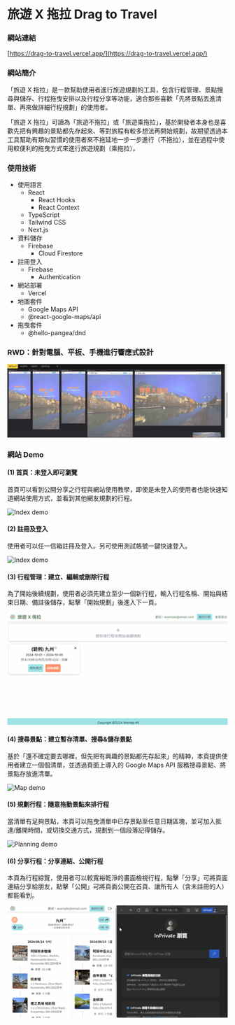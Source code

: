 # 旅遊 X 拖拉 Drag to Travel

### 網站連結
[https://drag-to-travel.vercel.app/](https://drag-to-travel.vercel.app/)

### 網站簡介
「旅遊 X 拖拉」是一款幫助使用者進行旅遊規劃的工具，包含行程管理、景點搜尋與儲存、行程拖曳安排以及行程分享等功能，適合那些喜歡「先將景點丟進清單、再來做詳細行程規劃」的使用者。

「旅遊 X 拖拉」可讀為「旅遊不拖拉」或「旅遊乘拖拉」，基於開發者本身也是喜歡先把有興趣的景點都先存起來、等對旅程有較多想法再開始規劃，故期望透過本工具幫助有類似習慣的使用者來不拖延地一步一步進行（不拖拉），並在過程中使用較便利的拖曳方式來進行旅遊規劃（乘拖拉）。

### 使用技術

- 使用語言
    - React
        - React Hooks
        - React Context
    - TypeScript
    - Tailwind CSS
    - Next.js
- 資料儲存
    - Firebase
        - Cloud Firestore
- 註冊登入
    - Firebase
        - Authentication
- 網站部署
    - Vercel 
- 地圖套件
    - Google Maps API 
    - @react-google-maps/api
- 拖曳套件 
    - @hello-pangea/dnd

### RWD：針對電腦、平板、手機進行響應式設計

![RWD demo](./public/images/RWD-demo.gif)

### 網站 Demo

#### (1) 首頁：未登入即可瀏覽
首頁可以看到公開分享之行程與網站使用教學，即使是未登入的使用者也能快速知道網站使用方式，並看到其他網友規劃的行程。

![Index demo](./public/images/Readme-demo-1.gif)

#### (2) 註冊及登入
使用者可以任一信箱註冊及登入。另可使用測試帳號一鍵快速登入。

![Index demo](./public/images/Readme-demo-2.gif)

#### (3) 行程管理：建立、編輯或刪除行程
為了開始後續規劃，使用者必須先建立至少一個新行程，輸入行程名稱、開始與結束日期、備註後儲存，點擊「開始規劃」後進入下一頁。

![Trips demo](./public/images/index-instruction-1.gif)

#### (4) 搜尋景點：建立暫存清單、搜尋&儲存景點
基於「還不確定要去哪裡，但先把有興趣的景點都先存起來」的精神，本頁提供使用者建立一個個清單，並透過頁面上導入的 Google Maps API 服務搜尋景點、將景點存放進清單。

![Map demo](./public/images/index-instruction-2.gif)

#### (5) 規劃行程：隨意拖動景點來排行程
當清單有足夠景點，本頁可以拖曳清單中已存景點至任意日期區塊，並可加入抵達/離開時間，或切換交通方式，規劃到一個段落記得儲存。

![Planning demo](./public/images/index-instruction-3.gif)

#### (6) 分享行程：分享連結、公開行程
本頁為行程綜覽，使用者可以較寬裕乾淨的畫面檢視行程，點擊「分享」可將頁面連結分享給朋友，點擊「公開」可將頁面公開在首頁、讓所有人（含未註冊的人）都能看到。

![Sharing demo](./public/images/index-instruction-4.gif)
